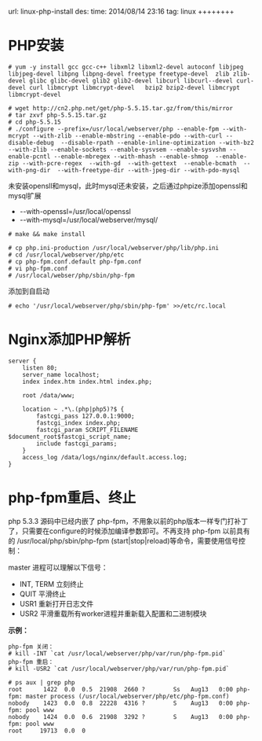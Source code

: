 url: linux-php-install
des: 
time: 2014/08/14 23:16
tag: linux
++++++++

# PHP安装
```
# yum -y install gcc gcc-c++ libxml2 libxml2-devel autoconf libjpeg libjpeg-devel libpng libpng-devel freetype freetype-devel  zlib zlib-devel glibc glibc-devel glib2 glib2-devel libcurl libcurl--devel curl-devel curl libmcrypt libmcrypt-devel   bzip2 bzip2-devel libmcrypt libmcrypt-devel
 
# wget http://cn2.php.net/get/php-5.5.15.tar.gz/from/this/mirror
# tar zxvf php-5.5.15.tar.gz
# cd php-5.5.15
# ./configure --prefix=/usr/local/webserver/php --enable-fpm --with-mcrypt --with-zlib --enable-mbstring --enable-pdo --with-curl --disable-debug  --disable-rpath --enable-inline-optimization --with-bz2  --with-zlib --enable-sockets --enable-sysvsem --enable-sysvshm --enable-pcntl --enable-mbregex --with-mhash --enable-shmop  --enable-zip --with-pcre-regex  --with-gd  --with-gettext  --enable-bcmath  --with-png-dir  --with-freetype-dir --with-jpeg-dir --with-pdo-mysql
```
未安装opensll和mysql，此时mysql还未安装，之后通过phpize添加openssl和mysql扩展

- --with-openssl=/usr/local/openssl
- --with-mysql=/usr/local/webserver/mysql/

```
# make && make install
 
# cp php.ini-production /usr/local/webserver/php/lib/php.ini
# cd /usr/local/webserver/php/etc
# cp php-fpm.conf.default php-fpm.conf
# vi php-fpm.conf
# /usr/local/webser/php/sbin/php-fpm
```
添加到自启动
```
# echo '/usr/local/webserver/php/sbin/php-fpm' >>/etc/rc.local
```
# Nginx添加PHP解析
```
server {
    listen 80;
    server_name localhost;
    index index.htm index.html index.php;
 
    root /data/www;
 
    location ~ .*\.(php|php5)?$ {
        fastcgi_pass 127.0.0.1:9000;
        fastcgi_index index.php;
        fastcgi_param SCRIPT_FILENAME $document_root$fastcgi_script_name;
        include fastcgi_params;
    }
    access_log /data/logs/nginx/default.access.log;
}
```
# php-fpm重启、终止

php 5.3.3 源码中已经内嵌了 php-fpm，不用象以前的php版本一样专门打补丁了，只需要在configure的时候添加编译参数即可。不再支持 php-fpm 以前具有的 /usr/local/php/sbin/php-fpm (start|stop|reload)等命令，需要使用信号控制：

master 进程可以理解以下信号：

- INT, TERM 立刻终止
- QUIT 平滑终止
- USR1 重新打开日志文件
- USR2 平滑重载所有worker进程并重新载入配置和二进制模块 

**示例：**
```
php-fpm 关闭：
# kill -INT `cat /usr/local/webserver/php/var/run/php-fpm.pid`
php-fpm 重启：
# kill -USR2 `cat /usr/local/webserver/php/var/run/php-fpm.pid`
 
# ps aux | grep php
root      1422  0.0  0.5  21908  2660 ?        Ss   Aug13   0:00 php-fpm: master process (/usr/local/webserver/php/etc/php-fpm.conf)
nobody    1423  0.0  0.8  22228  4316 ?        S    Aug13   0:00 php-fpm: pool www                    
nobody    1424  0.0  0.6  21908  3292 ?        S    Aug13   0:00 php-fpm: pool www                    
root     19713  0.0  0
```